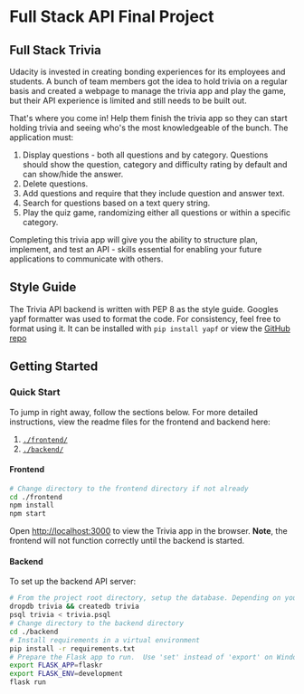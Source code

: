 # Full Stack API Final Project

## Full Stack Trivia

Udacity is invested in creating bonding experiences for its employees and students. A bunch of team members got the idea to hold trivia on a regular basis and created a  webpage to manage the trivia app and play the game, but their API experience is limited and still needs to be built out. 

That's where you come in! Help them finish the trivia app so they can start holding trivia and seeing who's the most knowledgeable of the bunch. The application must:

1) Display questions - both all questions and by category. Questions should show the question, category and difficulty rating by default and can show/hide the answer. 
2) Delete questions.
3) Add questions and require that they include question and answer text.
4) Search for questions based on a text query string.
5) Play the quiz game, randomizing either all questions or within a specific category. 

Completing this trivia app will give you the ability to structure plan, implement, and test an API - skills essential for enabling your future applications to communicate with others. 

## Style Guide

The Trivia API backend is written with PEP 8 as the style guide. Googles yapf formatter was used to format the code. For consistency, feel free to format using it. It can be installed with `pip install yapf` or view the [GitHub repo](https://github.com/google/yapf)

## Getting Started

### Quick Start

To jump in right away, follow the sections below. For more detailed instructions, view the readme files for the frontend and backend here:
1. [`./frontend/`](./frontend/README.md)
2. [`./backend/`](./backend/README.md)

#### Frontend

```bash
# Change directory to the frontend directory if not already
cd ./frontend
npm install
npm start
```
Open [http://localhost:3000](http://localhost:3000) to view the Trivia app in the browser. **Note**, the frontend will not function correctly until the backend is started.

#### Backend

To set up the backend API server:
```bash
# From the project root directory, setup the database. Depending on your psql instance configuration, this may change. Also, check the trivia.psql file to make sure the correct username is being used.
dropdb trivia && createdb trivia
psql trivia < trivia.psql
# Change directory to the backend directory
cd ./backend
# Install requirements in a virtual environment
pip install -r requirements.txt
# Prepare the Flask app to run.  Use 'set' instead of 'export' on Windows
export FLASK_APP=flaskr
export FLASK_ENV=development
flask run
```
